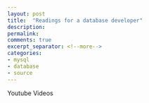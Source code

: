 ```yaml
---
layout: post
title:  "Readings for a database developer"
description: 
permalink: 
comments: true
excerpt_separator: <!--more-->
categories:
- mysql 
- database
- source 
---
```


Youtube Videos

